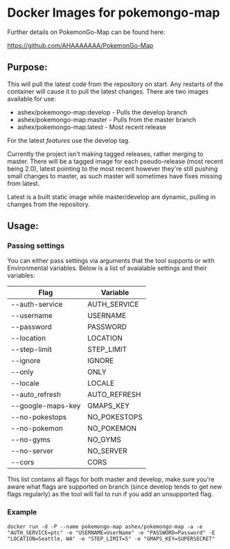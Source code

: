 # Docker Images for pokemongo-map

Further details on PokemonGo-Map can be found here:

https://github.com/AHAAAAAAA/PokemonGo-Map

## Purpose:

This will pull the latest code from the repository on start. Any restarts of the container will cause it to pull the latest changes. There are two images available for use:

* ashex/pokemongo-map:develop - Pulls the develop branch
* ashex/pokemongo-map:master - Pulls from the master branch
* ashex/pokemongo-map:latest - Most recent release

For the latest *features* use the develop tag. 

Currently the project isn't making tagged releases, rather merging to master. There will be a tagged image for each pseudo-release (most recent being 2.0), latest pointing to the most recent however they're still pushing small changes to master, as such master will sometimes have fixes missing from latest. 

Latest is a built static image while master/develop are dynamic, pulling in changes from the repository.


## Usage:

### Passing settings

You can either pass settings via arguments that the tool supports or with Environmental variables. Below is a list of avaialable settings and their variables:


| Flag  | Variable  |
|---|---|
| --auth-service  | AUTH_SERVICE  |
| --username  | USERNAME  |
| --password  | PASSWORD  |
| --location  | LOCATION  |
| --step-limit  | STEP_LIMIT  |
| --ignore  | IGNORE  |
| --only  | ONLY  |
| --locale  | LOCALE  |
| --auto_refresh  | AUTO_REFRESH  |
| --google-maps-key  | GMAPS_KEY  |
| --no-pokestops  | NO_POKESTOPS  |
| --no-pokemon  | NO_POKEMON  |
| --no-gyms  | NO_GYMS  |
| --no-server  | NO_SERVER  |
| --cors  | CORS  |

This list contains all flags for both master and develop, make sure you're aware what flags are supported on branch (since develop tends to get new flags regularly) as the tool will fail to run if you add an unsupported flag.


### Example
`docker run -d -P --name pokemongo-map ashex/pokemongo-map -a -e "AUTH_SERVICE=ptc" -e "USERNAME=UserName" -e "PASSWORD=Password" -E "LOCATION=Seattle, WA" -e "STEP_LIMIT=5" -e "GMAPS_KEY=SUPERSECRET"`



